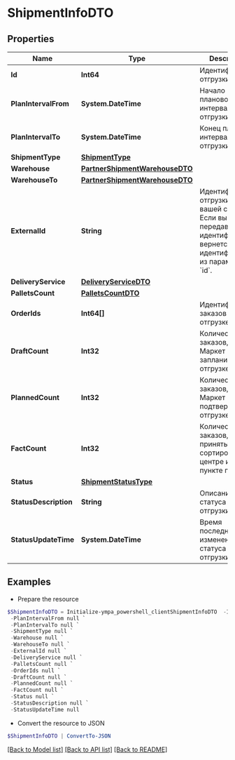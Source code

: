 # ShipmentInfoDTO
## Properties

Name | Type | Description | Notes
------------ | ------------- | ------------- | -------------
**Id** | **Int64** | Идентификатор отгрузки. | [optional] 
**PlanIntervalFrom** | **System.DateTime** | Начало планового интервала отгрузки. | [optional] 
**PlanIntervalTo** | **System.DateTime** | Конец планового интервала отгрузки. | [optional] 
**ShipmentType** | [**ShipmentType**](ShipmentType.md) |  | [optional] 
**Warehouse** | [**PartnerShipmentWarehouseDTO**](PartnerShipmentWarehouseDTO.md) |  | [optional] 
**WarehouseTo** | [**PartnerShipmentWarehouseDTO**](PartnerShipmentWarehouseDTO.md) |  | [optional] 
**ExternalId** | **String** | Идентификатор отгрузки в вашей системе. Если вы еще не передавали идентификатор, вернется идентификатор из параметра &#x60;id&#x60;. | [optional] 
**DeliveryService** | [**DeliveryServiceDTO**](DeliveryServiceDTO.md) |  | [optional] 
**PalletsCount** | [**PalletsCountDTO**](PalletsCountDTO.md) |  | [optional] 
**OrderIds** | **Int64[]** | Идентификаторы заказов в отгрузке. | 
**DraftCount** | **Int32** | Количество заказов, которое Маркет запланировал к отгрузке. | [optional] 
**PlannedCount** | **Int32** | Количество заказов, которое Маркет подтвердил к отгрузке. | [optional] 
**FactCount** | **Int32** | Количество заказов, принятых в сортировочном центре или пункте приема. | [optional] 
**Status** | [**ShipmentStatusType**](ShipmentStatusType.md) |  | [optional] 
**StatusDescription** | **String** | Описание статуса отгрузки. | [optional] 
**StatusUpdateTime** | **System.DateTime** | Время последнего изменения статуса отгрузки. | [optional] 

## Examples

- Prepare the resource
```powershell
$ShipmentInfoDTO = Initialize-ympa_powershell_clientShipmentInfoDTO  -Id null `
 -PlanIntervalFrom null `
 -PlanIntervalTo null `
 -ShipmentType null `
 -Warehouse null `
 -WarehouseTo null `
 -ExternalId null `
 -DeliveryService null `
 -PalletsCount null `
 -OrderIds null `
 -DraftCount null `
 -PlannedCount null `
 -FactCount null `
 -Status null `
 -StatusDescription null `
 -StatusUpdateTime null
```

- Convert the resource to JSON
```powershell
$ShipmentInfoDTO | ConvertTo-JSON
```

[[Back to Model list]](../README.md#documentation-for-models) [[Back to API list]](../README.md#documentation-for-api-endpoints) [[Back to README]](../README.md)

